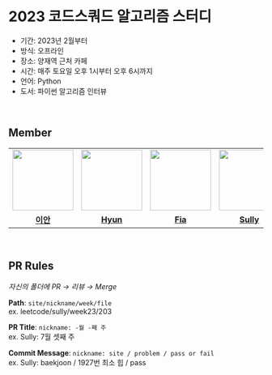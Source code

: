 # 2023 코드스쿼드 알고리즘 스터디

- 기간: 2023년 2월부터
- 방식: 오프라인
- 장소: 양재역 근처 카페
- 시간: 매주 토요일 오후 1시부터 오후 6시까지
- 언어: Python
- 도서: 파이썬 알고리즘 인터뷰

<br/>

## Member

<table>
  <tr>
<!--     <td align="center"><a href="https://github.com/n-aa-g"><img src="https://avatars.githubusercontent.com/u/115922748?v=4" width="150px;" alt=""></td> -->
    <td align="center"><a href="https://github.com/jsjseop"><img src="https://avatars.githubusercontent.com/u/57559288?v=4" width="120px; height="120px;" alt=""></td>
    <td align="center"><a href="https://github.com/ghkdgus29"><img src="https://avatars.githubusercontent.com/u/91525492?v=4" width="120px; height="120px;" alt=""></td>
<!--     <td align="center"><a href="https://github.com/he2joojo"><img src="https://avatars.githubusercontent.com/u/121915790?v=4" width="150px;" alt=""></td> -->
    <td align="center"><a href="https://github.com/yeonise"><img src="https://avatars.githubusercontent.com/u/105152276?v=4" width="120px; height="120px;" alt=""></td>
    <td align="center"><a href="https://github.com/won4885"><img src="https://avatars.githubusercontent.com/u/62871026?v=4" width="120px; height="120px;" alt=""></td>
  </tr>
  <tr>
<!--     <td align="center"><a href="https://github.com/n-aa-g"><b>나그</b></td> -->
    <td align="center"><a href="https://github.com/jsjseop"><b>이안</b></td>
    <td align="center"><a href="https://github.com/ghkdgus29"><b>Hyun</b></td>
<!--     <td align="center"><a href="https://github.com/he2joojo"><b>Joy</b></td> -->
    <td align="center"><a href="https://github.com/yeonise"><b>Fia</b></td>
    <td align="center"><a href="https://github.com/won4885"><b>Sully</b></td>
  </tr>

</table>

<br/>

## PR Rules

_자신의 폴더에 PR → 리뷰 → Merge_

**Path**: `site/nickname/week/file`  
ex. leetcode/sully/week23/203

**PR Title**: `nickname: -월 -째 주`  
ex. Sully: 7월 셋째 주

**Commit Message**: `nickname: site / problem / pass or fail`  
ex. Sully: baekjoon / 1927번 최소 힙 / pass
